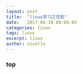 ```yaml
---
layout: post
title:  "linux学习之性能"
date:   2017-06-10 00:06:05
categories: linux
tags: linux
excerpt: linux
author: nivelle
---
```


### top


